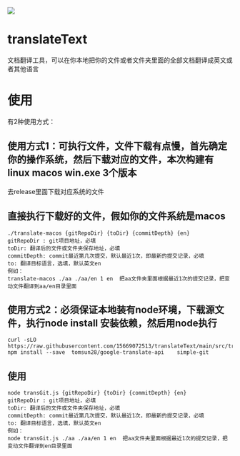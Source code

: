 ![](./assets/logo.svg)
# translateText

文档翻译工具，可以在你本地把你的文件或者文件夹里面的全部文档翻译成英文或者其他语言


# 使用
有2种使用方式：
## 使用方式1：可执行文件，文件下载有点慢，首先确定你的操作系统，然后下载对应的文件，本次构建有linux macos win.exe 3个版本
去release里面下载对应系统的文件
## 直接执行下载好的文件，假如你的文件系统是macos

````
./translate-macos {gitRepoDir} {toDir} {commitDepth} {en} 
gitRepoDir : git项目地址，必填
toDir: 翻译后的文件或文件夹保存地址，必填
commitDepth: commit最近第几次提交，默认最近1次，即最新的提交记录，必填
to: 翻译目标语言，选填，默认英文en
例如：
translate-macos ./aa ./aa/en 1 en  把aa文件夹里面根据最近1次的提交记录，把变动文件翻译到aa/en目录里面
````

##  使用方式2：必须保证本地装有node环境，下载源文件，执行node install 安装依赖，然后用node执行
````
curl -sLO https://raw.githubusercontent.com/15669072513/translateText/main/src/transGit.js
npm install --save  tomsun28/google-translate-api    simple-git
````
## 使用 
````
node transGit.js {gitRepoDir} {toDir} {commitDepth} {en} 
gitRepoDir : git项目地址，必填
toDir: 翻译后的文件或文件夹保存地址，必填
commitDepth: commit最近第几次提交，默认最近1次，即最新的提交记录，必填
to: 翻译目标语言，选填，默认英文en
例如：
node transGit.js ./aa ./aa/en 1 en  把aa文件夹里面根据最近1次的提交记录，把变动文件翻译到en目录里面
````